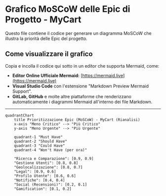 # Grafico MoSCoW delle Epic di Progetto - MyCart

Questo file contiene il codice per generare un diagramma MoSCoW che illustra la priorità delle Epic del progetto.

## Come visualizzare il grafico

Copia e incolla il codice qui sotto in un editor che supporta Mermaid, come:
- **Editor Online Ufficiale Mermaid:** [https://mermaid.live](https://mermaid.live)
- **Visual Studio Code** con l'estensione "Markdown Preview Mermaid Support".
- **GitLab, GitHub** e molte altre piattaforme che renderizzano automaticamente i diagrammi Mermaid all'interno dei file Markdown.

---

```mermaid
quadrantChart
    title Prioritizzazione Epic (MoSCoW) - MyCart (Rianalisi)
    x-axis "Meno Critico" --> "Più Critico"
    y-axis "Meno Urgente" --> "Più Urgente"
    
    quadrant-1 "Must Have"
    quadrant-2 "Should Have"
    quadrant-3 "Could Have"
    quadrant-4 "Won't Have (per ora)"

    "Ricerca e Comparazione": [0.9, 0.9]
    "Gestione Utenti": [0.8, 0.8]
    "Geolocalizzazione": [0.8, 0.7]
    "Legal": [0.9, 0.6]
    "Profilo Utente": [0.6, 0.6]
    "Notifiche": [0.4, 0.4]
    "Social (Recensioni)": [0.2, 0.1]
    "Gamification": [0.1, 0.2]
```
